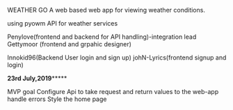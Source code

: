 WEATHER GO
A web based web app for viewing weather conditions.

using pyowm API for weather services

Penylove(frontend and backend for API handling)-integration lead
Gettymoor (frontend and grpahic designer)

Innokid96(Backend User login and sign up)
johN-Lyrics(frontend signup and login)



**********23rd July,2019***************

MVP goal
Configure Api to take request and return values to the web-app
handle errors
Style the home page
